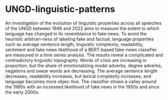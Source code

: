 # UNGD-linguistic-patterns
An investigation of the evolution of linguistic properties across all speeches of the UNGD between 1946 and 2022 aims to measure the extent to which language has changed in its resemblance to fake news. To avoid the heuristic arbitrari-ness of labeling fake and factual, language properties such as average sentence length, linguistic complexity, readability, sentiment and fake news likelihood of a BERT-based fake-news classifier are measured in a time series analysis. The results reveal a complicated and contradictory linguistic topography. Words of crisis are increasing in proportion, but the share of emotionalizing modal adverbs, degree adverbs, negations and swear words are decreasing. The average sentence length decreases, readability increases, but lexical complexity increases, and language becomes more objec-tive. The classifier shows a valley around the 1980s with an increased likelihood of fake news in the 1950s and since the early 2000s.
